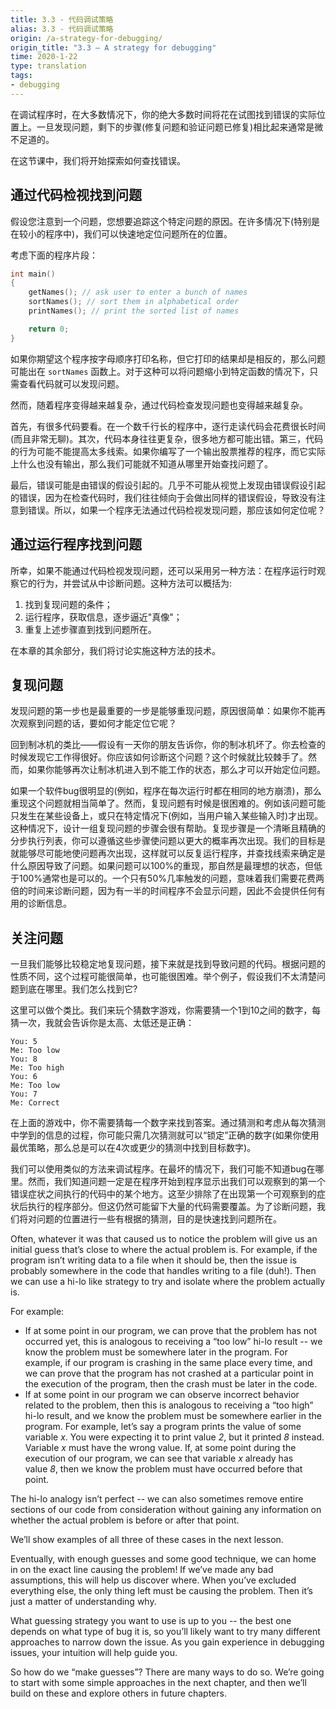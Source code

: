 ```yaml
---
title: 3.3 - 代码调试策略
alias: 3.3 - 代码调试策略
origin: /a-strategy-for-debugging/
origin_title: "3.3 — A strategy for debugging"
time: 2020-1-22
type: translation
tags:
- debugging
---
```



在调试程序时，在大多数情况下，你的绝大多数时间将花在试图找到错误的实际位置上。一旦发现问题，剩下的步骤(修复问题和验证问题已修复)相比起来通常是微不足道的。

在这节课中，我们将开始探索如何查找错误。

## 通过代码检视找到问题

假设您注意到一个问题，您想要追踪这个特定问题的原因。在许多情况下(特别是在较小的程序中)，我们可以快速地定位问题所在的位置。

考虑下面的程序片段：

```cpp
int main()
{
    getNames(); // ask user to enter a bunch of names
    sortNames(); // sort them in alphabetical order
    printNames(); // print the sorted list of names

    return 0;
}
```

如果你期望这个程序按字母顺序打印名称，但它打印的结果却是相反的，那么问题可能出在 `sortNames` 函数上。对于这种可以将问题缩小到特定函数的情况下，只需查看代码就可以发现问题。

然而，随着程序变得越来越复杂，通过代码检查发现问题也变得越来越复杂。

首先，有很多代码要看。在一个数千行长的程序中，逐行走读代码会花费很长时间(而且非常无聊)。其次，代码本身往往更复杂，很多地方都可能出错。第三，代码的行为可能不能提高太多线索。如果你编写了一个输出股票推荐的程序，而它实际上什么也没有输出，那么我们可能就不知道从哪里开始查找问题了。

最后，错误可能是由错误的假设引起的。几乎不可能从视觉上发现由错误假设引起的错误，因为在检查代码时，我们往往倾向于会做出同样的错误假设，导致没有注意到错误。所以，如果一个程序无法通过代码检视发现问题，那应该如何定位呢？

## 通过运行程序找到问题

所幸，如果不能通过代码检视发现问题，还可以采用另一种方法：在程序运行时观察它的行为，并尝试从中诊断问题。这种方法可以概括为:

1.  找到复现问题的条件；
2.  运行程序，获取信息，逐步逼近"真像"；
3.  重复上述步骤直到找到问题所在。

在本章的其余部分，我们将讨论实施这种方法的技术。

## 复现问题

发现问题的第一步也是最重要的一步是能够重现问题，原因很简单：如果你不能再次观察到问题的话，要如何才能定位它呢？

回到制冰机的类比——假设有一天你的朋友告诉你，你的制冰机坏了。你去检查的时候发现它工作得很好。你应该如何诊断这个问题？这个时候就比较棘手了。然而，如果你能够再次让制冰机进入到不能工作的状态，那么才可以开始定位问题。

如果一个软件bug很明显的(例如，程序在每次运行时都在相同的地方崩溃)，那么重现这个问题就相当简单了。然而，复现问题有时候是很困难的。例如该问题可能只发生在某些设备上，或只在特定情况下(例如，当用户输入某些输入时)才出现。这种情况下，设计一组复现问题的步骤会很有帮助。复现步骤是一个清晰且精确的分步执行列表，你可以遵循这些步骤使问题以更大的概率再次出现。我们的目标是就能够尽可能地使问题再次出现，这样就可以反复运行程序，并查找线索来确定是什么原因导致了问题。如果问题可以100%的重现，那自然是最理想的状态，但低于100%通常也是可以的。一个只有50%几率触发的问题，意味着我们需要花费两倍的时间来诊断问题，因为有一半的时间程序不会显示问题，因此不会提供任何有用的诊断信息。

## 关注问题

一旦我们能够比较稳定地复现问题，接下来就是找到导致问题的代码。根据问题的性质不同，这个过程可能很简单，也可能很困难。举个例子，假设我们不太清楚问题到底在哪里。我们怎么找到它?

这里可以做个类比。我们来玩个猜数字游戏，你需要猜一个1到10之间的数字，每猜一次，我就会告诉你是太高、太低还是正确：


```
You: 5
Me: Too low
You: 8
Me: Too high
You: 6
Me: Too low
You: 7
Me: Correct
```

在上面的游戏中，你不需要猜每一个数字来找到答案。通过猜测和考虑从每次猜测中学到的信息的过程，你可能只需几次猜测就可以“锁定”正确的数字(如果你使用最优策略，那么总是可以在4次或更少的猜测中找到目标数字)。

我们可以使用类似的方法来调试程序。在最坏的情况下，我们可能不知道bug在哪里。然而，我们知道问题一定是在程序开始到程序显示出我们可以观察到的第一个错误症状之间执行的代码中的某个地方。这至少排除了在出现第一个可观察到的症状后执行的程序部分。但这仍然可能留下大量的代码需要覆盖。为了诊断问题，我们将对问题的位置进行一些有根据的猜测，目的是快速找到问题所在。

Often, whatever it was that caused us to notice the problem will give us an initial guess that’s close to where the actual problem is. For example, if the program isn’t writing data to a file when it should be, then the issue is probably somewhere in the code that handles writing to a file (duh!). Then we can use a hi-lo like strategy to try and isolate where the problem actually is.

For example:

-   If at some point in our program, we can prove that the problem has not occurred yet, this is analogous to receiving a “too low” hi-lo result -- we know the problem must be somewhere later in the program. For example, if our program is crashing in the same place every time, and we can prove that the program has not crashed at a particular point in the execution of the program, then the crash must be later in the code.
-   If at some point in our program we can observe incorrect behavior related to the problem, then this is analogous to receiving a “too high” hi-lo result, and we know the problem must be somewhere earlier in the program. For example, let’s say a program prints the value of some variable _x_. You were expecting it to print value _2_, but it printed _8_ instead. Variable _x_ must have the wrong value. If, at some point during the execution of our program, we can see that variable _x_ already has value _8_, then we know the problem must have occurred before that point.

The hi-lo analogy isn’t perfect -- we can also sometimes remove entire sections of our code from consideration without gaining any information on whether the actual problem is before or after that point.

We’ll show examples of all three of these cases in the next lesson.

Eventually, with enough guesses and some good technique, we can home in on the exact line causing the problem! If we’ve made any bad assumptions, this will help us discover where. When you’ve excluded everything else, the only thing left must be causing the problem. Then it’s just a matter of understanding why.

What guessing strategy you want to use is up to you -- the best one depends on what type of bug it is, so you’ll likely want to try many different approaches to narrow down the issue. As you gain experience in debugging issues, your intuition will help guide you.

So how do we “make guesses”? There are many ways to do so. We’re going to start with some simple approaches in the next chapter, and then we’ll build on these and explore others in future chapters.
